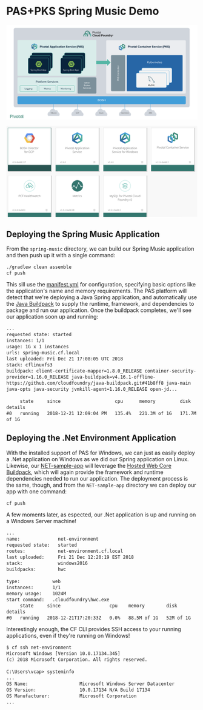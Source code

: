 PAS+PKS Spring Music Demo
===

![Architecture of our demo](img/arch.png)

![Installed components on Ops Manager](img/opsman.png)

Deploying the Spring Music Application
---
From the `spring-music` directory, we can build our Spring Music application and then push up it with a single command:

```
./gradlew clean assemble
cf push
```

This sill use the [manifest.yml](spring-music/manifest.yml) for configuration, specifying basic options like the application's name and memory requirements. The PAS platform will detect that we're deploying a Java Spring application, and automatically use the [Java Buildpack](https://github.com/cloudfoundry/java-buildpack) to supply the runtime, framework, and dependencies to package and run our application. Once the buildpack completes, we'll see our application soon up and running:

```
...
requested state: started
instances: 1/1
usage: 1G x 1 instances
urls: spring-music.cf.local
last uploaded: Fri Dec 21 17:08:05 UTC 2018
stack: cflinuxfs3
buildpack: client-certificate-mapper=1.8.0_RELEASE container-security-provider=1.16.0_RELEASE java-buildpack=v4.16.1-offline-https://github.com/cloudfoundry/java-buildpack.git#41b8ff8 java-main java-opts java-security jvmkill-agent=1.16.0_RELEASE open-jd...

     state     since                    cpu      memory         disk           details
#0   running   2018-12-21 12:09:04 PM   135.4%   221.3M of 1G   171.7M of 1G
```

Deploying the .Net Environment Application
---
With the installed support of PAS for Windows, we can just as easily deploy a .Net application on Windows as we did our Spring application on Linux. Likewise, our [NET-sample-app](NET-sample-app) will leverage the [Hosted Web Core Buildpack](https://docs.cloudfoundry.org/buildpacks/hwc/index.html), which will again provide the framework and runtime dependencies needed to run our application. The deployment process is the same, though, and from the `NET-sample-app` directory we can deploy our app with one command:

```
cf push
```

A few moments later, as espected, our .Net application is up and running on a Windows Server machine!

```
...
name:              net-environment
requested state:   started
routes:            net-environment.cf.local
last uploaded:     Fri 21 Dec 12:20:19 EST 2018
stack:             windows2016
buildpacks:        hwc

type:            web
instances:       1/1
memory usage:    1024M
start command:   .cloudfoundry\hwc.exe
     state     since                  cpu    memory        disk        details
#0   running   2018-12-21T17:20:33Z   0.0%   88.5M of 1G   52M of 1G
```

Interestingly enough, the CF CLI provides SSH access to your running applications, even if they're running on Windows!

```
$ cf ssh net-environment
Microsoft Windows [Version 10.0.17134.345]
(c) 2018 Microsoft Corporation. All rights reserved.

C:\Users\vcap> systeminfo
...
OS Name:                   Microsoft Windows Server Datacenter
OS Version:                10.0.17134 N/A Build 17134
OS Manufacturer:           Microsoft Corporation
...
```

